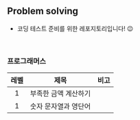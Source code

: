 ## Problem solving

- 코딩 테스트 준비를 위한 레포지토리입니다! 😉

<br>

### 프로그래머스

| 레벨 |         제목         | 비고 |
| :--: | :------------------: | :--: |
|  1   | 부족한 금액 계산하기 |      |
|  1   | 숫자 문자열과 영단어 |      |
